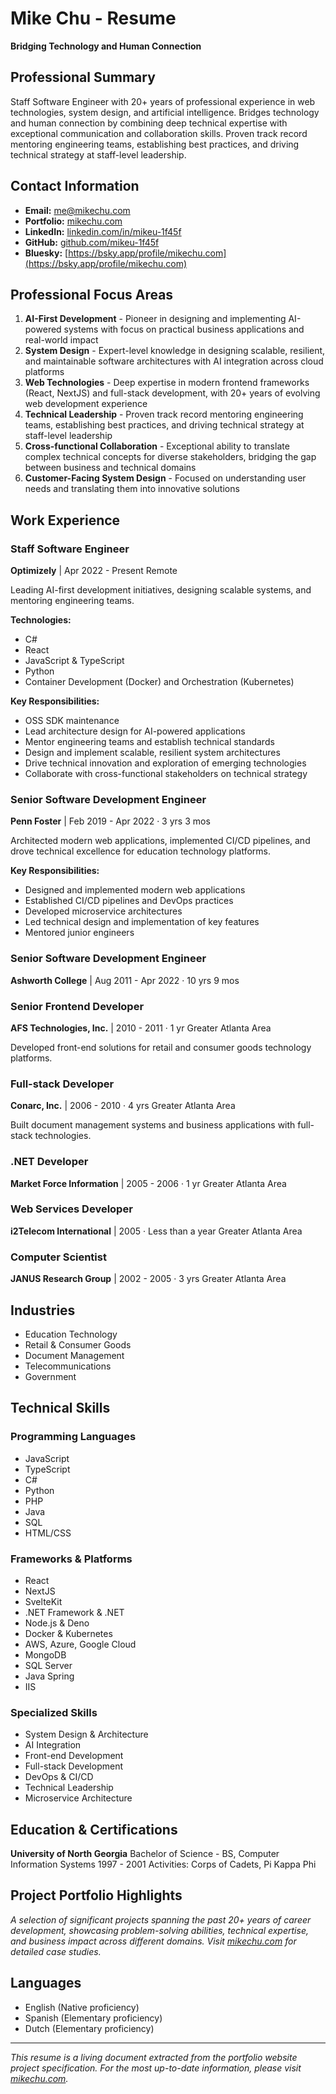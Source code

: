 # Mike Chu - Resume

**Bridging Technology and Human Connection**

## Professional Summary

Staff Software Engineer with 20+ years of professional experience in web technologies, system design, and artificial intelligence. Bridges technology and human connection by combining deep technical expertise with exceptional communication and collaboration skills. Proven track record mentoring engineering teams, establishing best practices, and driving technical strategy at staff-level leadership.

## Contact Information

- **Email:** me@mikechu.com
- **Portfolio:** [mikechu.com](https://mikechu.com)
- **LinkedIn:** [linkedin.com/in/mikeu-1f45f](https://www.linkedin.com/in/mikeu-1f45f/)
- **GitHub:** [github.com/mikeu-1f45f](https://github.com/mikeu-1f45f)
- **Bluesky:** [https://bsky.app/profile/mikechu.com](https://bsky.app/profile/mikechu.com)

## Professional Focus Areas

1. **AI-First Development** - Pioneer in designing and implementing AI-powered systems with focus on practical business applications and real-world impact
2. **System Design** - Expert-level knowledge in designing scalable, resilient, and maintainable software architectures with AI integration across cloud platforms
3. **Web Technologies** - Deep expertise in modern frontend frameworks (React, NextJS) and full-stack development, with 20+ years of evolving web development experience
4. **Technical Leadership** - Proven track record mentoring engineering teams, establishing best practices, and driving technical strategy at staff-level leadership
5. **Cross-functional Collaboration** - Exceptional ability to translate complex technical concepts for diverse stakeholders, bridging the gap between business and technical domains
6. **Customer-Facing System Design** - Focused on understanding user needs and translating them into innovative solutions

## Work Experience

### Staff Software Engineer

**Optimizely** | Apr 2022 - Present
Remote

Leading AI-first development initiatives, designing scalable systems, and mentoring engineering teams.

**Technologies:**

- C#
- React
- JavaScript & TypeScript
- Python
- Container Development (Docker) and Orchestration (Kubernetes)

**Key Responsibilities:**

- OSS SDK maintenance
- Lead architecture design for AI-powered applications
- Mentor engineering teams and establish technical standards
- Design and implement scalable, resilient system architectures
- Drive technical innovation and exploration of emerging technologies
- Collaborate with cross-functional stakeholders on technical strategy

### Senior Software Development Engineer

**Penn Foster** | Feb 2019 - Apr 2022 · 3 yrs 3 mos

Architected modern web applications, implemented CI/CD pipelines, and drove technical excellence for education technology platforms.

**Key Responsibilities:**

- Designed and implemented modern web applications
- Established CI/CD pipelines and DevOps practices
- Developed microservice architectures
- Led technical design and implementation of key features
- Mentored junior engineers

### Senior Software Development Engineer

**Ashworth College** | Aug 2011 - Apr 2022 · 10 yrs 9 mos

### Senior Frontend Developer

**AFS Technologies, Inc.** | 2010 - 2011 · 1 yr
Greater Atlanta Area

Developed front-end solutions for retail and consumer goods technology platforms.

### Full-stack Developer

**Conarc, Inc.** | 2006 - 2010 · 4 yrs
Greater Atlanta Area

Built document management systems and business applications with full-stack technologies.

### .NET Developer

**Market Force Information** | 2005 - 2006 · 1 yr
Greater Atlanta Area

### Web Services Developer

**i2Telecom International** | 2005 · Less than a year
Greater Atlanta Area

### Computer Scientist

**JANUS Research Group** | 2002 - 2005 · 3 yrs
Greater Atlanta Area

## Industries

- Education Technology
- Retail & Consumer Goods
- Document Management
- Telecommunications
- Government

## Technical Skills

### Programming Languages

- JavaScript
- TypeScript
- C#
- Python
- PHP
- Java
- SQL
- HTML/CSS

### Frameworks & Platforms

- React
- NextJS
- SvelteKit
- .NET Framework & .NET
- Node.js & Deno
- Docker & Kubernetes
- AWS, Azure, Google Cloud
- MongoDB
- SQL Server
- Java Spring
- IIS

### Specialized Skills

- System Design & Architecture
- AI Integration
- Front-end Development
- Full-stack Development
- DevOps & CI/CD
- Technical Leadership
- Microservice Architecture

## Education & Certifications

**University of North Georgia**
Bachelor of Science - BS, Computer Information Systems
1997 - 2001
Activities: Corps of Cadets, Pi Kappa Phi

## Project Portfolio Highlights

_A selection of significant projects spanning the past 20+ years of career development, showcasing problem-solving abilities, technical expertise, and business impact across different domains. Visit [mikechu.com](https://mikechu.com) for detailed case studies._

## Languages

- English (Native proficiency)
- Spanish (Elementary proficiency)
- Dutch (Elementary proficiency)

---

_This resume is a living document extracted from the portfolio website project specification. For the most up-to-date information, please visit [mikechu.com](https://mikechu.com)._
